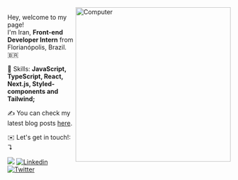 <img src="https://raw.githubusercontent.com/MicaelliMedeiros/micaellimedeiros/master/image/computer-illustration.png" min-width="350px" max-width="350px" width="350px" align="right" alt="Computer">

<p align="left"> 
  Hey, welcome to my page! <br> I'm Iran, <strong>Front-end Developer Intern</strong> from Florianópolis, Brazil. 🇧🇷 <br>
</p>

<p align="left">
  🎨 Skills: <strong>JavaScript, TypeScript, React, Next.js, Styled-components and Tailwind;</strong>
</p>
<p align="left">
  ✍️ You can check my latest blog posts <a href="https://irangarcia.dev">here</a>.
</p>
 
<p align="left">
  ✉️ Let's get in touch!: ↴
</p>

<p align="left">
  <a href="mailto:irangarciaj@gmail.com">
   <img src="https://img.shields.io/badge/e‑mail-D14836.svg?style=for-the-badge&logo=GMail&logoColor=white"/></a>

  <a href="https://www.linkedin.com/in/irangarciaj" target="_blank">
  <img alt="Linkedin" src="https://img.shields.io/badge/-Linkedin-0e76a8?style=for-the-badge&logo=Linkedin&logoColor=white&link=https://www.linkedin.com/in/irangarciaj" /></a>
 
  <a href="https://twitter.com/irangarciaz" target="_blank">
  <img alt="Twitter" src="https://img.shields.io/badge/twitter-%231DA1F2.svg?&style=for-the-badge&logo=twitter&logoColor=white" /></a>
  
   
</p>

